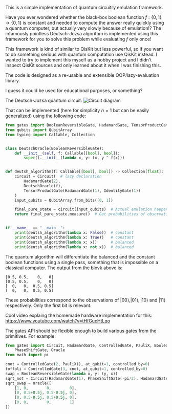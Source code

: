 This is a simple implementation of quantum circuitry emulation framework.

Have you ever wondered whether the black-box boolean function $f: \lbrace 0,1\rbrace  \to \lbrace 0, 1\rbrace$ is constant and needed to compute the answer really quickly using a quantum computer,
but actually very slowly because of emulation!? The infamously pointless Deutsch-Jozsa algorithm is implemented using this framework for you to solve this problem while evaluating $f$ only once!

This framework is kind of similar to QisKit but less powerful, so if you want to do something serious with quantum computation use QisKit instead. I wanted to try to implement this myself as a hobby project and I didn't inspect QisKit sources and only learned about it when I was finishing this.

The code is designed as a re-usable and extensible OOP/lazy-evaluation library.

I guess it could be used for educational purposes, or something?

The Deutsch-Jozsa quantum circuit:
![Circuit diagram](https://upload.wikimedia.org/wikipedia/commons/b/b5/Deutsch-Jozsa-algorithm-quantum-circuit.png)

That can be implemented (here for simplicity $n=1$ but can be easily generalized) using the following code: 
```python
from gates import BooleanReversibleGate, HadamardGate, TensorProductGate, IdentityGate, Circuit
from qubits import QubitArray
from typing import Callable, Collection


class DeutschOracle(BooleanReversibleGate):
    def __init__(self, f: Callable[[bool], bool]):
        super().__init__(lambda x, y: (x, y ^ f(x)))


def deutsh_algorithm(f: Callable[[bool], bool]) -> Collection[float]:
    circuit = Circuit(  # lazy declaration
        HadamardGate(2),
        DeutschOracle(f),
        TensorProductGate(HadamardGate(1), IdentityGate(1))
    )
    input_qubits = QubitArray.from_bits([0, 1])

    final_pure_state = circuit(input_qubits)  # Actual emulation happens here
    return final_pure_state.measure()  # Get probabilities of observations using Born rule


if __name__ == "__main__":
    print(deutsh_algorithm(lambda x: False))  # constant
    print(deutsh_algorithm(lambda x: True))   # constant
    print(deutsh_algorithm(lambda x: x))      # balanced
    print(deutsh_algorithm(lambda x: not x))  # balanced
```

The quantum algorithm will differentiate the balanced and the constant boolean functions using a single pass, something that is impossible on a classical computer. The output from the blovk above is:

```
[0.5, 0.5,    0,   0]
[0.5, 0.5,    0,   0]
[  0,   0,  0.5, 0.5]
[  0,   0,  0.5, 0.5]
```
These probabilities correspond to the observations of $|00\rangle, |01\rangle, |10\rangle$ and $|11\rangle$ respectively. 
Only the first bit is relevant. 

Cool video explaing the homemade hardware implementation for this: https://www.youtube.com/watch?v=tHfGucHtLqo

The gates API should be flexible enough to build various gates from the primitives. For example:
```python
from gates import Circuit, HadamardGate, ControlledGate, PauliX, BooleanReversibleGate, \
    PhaseShiftGate, Oracle 
from math import pi

cnot = ControlledGate(2, PauliX(), at_qubit=1, controlled_by=0)
toffoli = ControlledGate(3, cnot, at_qubit=1, controlled_by=0)
swap = BooleanReversibleGate(lambda x, y: (y, x))
sqrt_not = Circuit(HadamardGate(1), PhaseShiftGate(-pi/2), HadamardGate(1))
sqrt_swap = Oracle([
    [1, 0,        0,        0],
    [0, 0.5+0.5j, 0.5-0.5j, 0],
    [0, 0.5-0.5j, 0.5+0.5j, 0],
    [0, 0,        0,        1]
])
```

